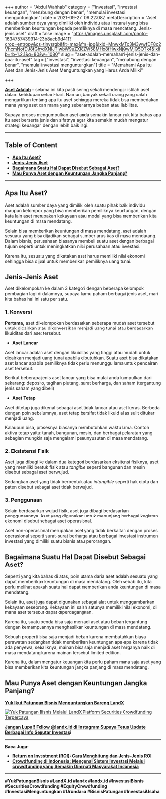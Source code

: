 +++
author = "Abdul Wahhab"
category = ["investasi", "investasi keuangan", "menabung dengan benar", "memulai investasi menguntungkan"]
date = 2021-09-27T09:22:08Z
metaDescription = "Aset adalah sumber daya yang dimiliki oleh individu atau instansi yang bisa memberikan keuntungan kepada pemiliknya di masa mendatang. Jenis-jenis aset"
draft = false
image = "https://images.unsplash.com/photo-1634757439914-23b8acb9d411?crop=entropy&cs=tinysrgb&fit=max&fm=jpg&ixid=MnwxMTc3M3wwfDF8c2VhcmNofDJ8fGhvdXNlJTIwbW9uZXl8ZW58MHx8fHwxNjQwMjQ5OTk4&ixlib=rb-1.2.1&q=80&w=1080"
slug = "aset-adalah-memahami-jenis-jenis-dan-apa-itu-aset"
tag = ["investasi", "investasi keuangan", "menabung dengan benar", "memulai investasi menguntungkan"]
title = "Memahami Apa Itu Aset dan Jenis-Jenis Aset Menguntungkan yang Harus Anda Miliki"

+++


**[Aset Adalah](https://landx.id/project/) –** selama ini kita pasti sering sekali mendengar istilah aset dalam kehidupan sehari-hari. Namun, banyak sekali orang yang salah mengartikan tentang apa itu aset sehingga mereka tidak bisa membedakan mana yang aset dan mana yang sebenarnya beban atau liabilitas.

Supaya proses mengumpulkan aset anda semakin lancar yuk kita bahas apa itu aset berserta jenis dan sifatnya agar kita semakin mudah mengatur strategi keuangan dengan lebih baik lagi.

---

## Table of Content

* **[Apa Itu Aset?](#apa-itu-aset)**
* **[Jenis-Jenis Aset](#jenis-jenis-aset)**
* **[Bagaimana Suatu Hal Dapat Disebut Sebagai Aset?](#bagaimana-suatu-hal-dapat-disebut-sebagai-aset)**
* **[Mau Punya Aset dengan Keuntungan Jangka Panjang?](#mau-punya-aset-dengan-keuntungan-jangka-panjang)**

---

## Apa Itu Aset?

Aset adalah sumber daya yang dimiliki oleh suatu pihak baik individu maupun kelompok yang bisa memberikan pemiliknya keuntungan, dengan kata lain aset merupakan kekayaan atau modal yang bisa memberikan kita keuntungan di masa mendatang.

Selain bisa memberikan keuntungan di masa mendatang, aset adalah sesuatu yang bisa dijadikan sebagai sumber arus kas di masa mendatang. Dalam bisnis, perusahaan biasanya membeli suatu aset dengan berbagai tujuan seperti untuk meningkatkan nilai perusahaan atau investasi.

Karena itu, sesuatu yang dikatakan aset harus memiliki nilai ekonomi sehingga bisa dijual untuk memberikan pemiliknya uang tunai.

## Jenis-Jenis Aset

Aset dikelompokan ke dalam 3 kategori dengan beberapa kelompok pembagian lagi di dalamnya, supaya kamu paham berbagai jenis aset, mari kita bahas hal ini satu per satu.

### 1. Konversi

**Pertama,** aset dikelompokan berdasarkan seberapa mudah aset tersebut untuk dicairkan atau dikonversikan menjadi uang tunai atau berdasarkan likuiditas dari aset tersebut.

* **Aset Lancar**

Aset lancar adalah aset dengan likuiditas yang tinggi atau mudah untuk dicairkan menjadi uang tunai apabila dibutuhkan. Suatu aset bisa dikatakan aset lancar apabila pemiliknya tidak perlu menunggu lama untuk pencairan aset tersebut.

Berikut beberapa jenis aset lancar yang bisa mulai anda kumpulkan dari sekarang: deposito, tagihan piutang, surat berharga, dan saham (tergantung jenis saham yang dibeli)

* **Aset Tetap**

Aset ditetap juga dikenal sebagai aset tidak lancar atau aset keras. Berbeda dengan poin sebelumnya, aset tetap bersifat tidak likuid alias sulit ditukar menjadi uang.

Kalaupun bisa, prosesnya biasanya membutuhkan waktu lama. Contoh aktiva tetap yaitu: tanah, bangunan, mesin, dan berbagai pelaratan yang sebagian mungkin saja mengalami penunyusutan di masa mendatang.

### 2. Eksistensi Fisik

Aset juga dibagi ke dalam dua kategori berdasarkan eksitensi fisiknya, aset yang memiliki bentuk fisik atau _tangible_ seperti bangunan dan mesin disebut sebagai aset berwujud.

Sedangkan aset yang tidak berbentuk atau _intangible_ seperti hak cipta dan paten disebut sebagai aset tidak berwujud.

### 3. Penggunaan

Selain berdasarkan wujud fisik, aset juga dibagi berdasarkan penggunaannya. Aset yang digunakan untuk menunjang berbagai kegiatan ekonomi disebut sebagai aset operasional.

Aset non-operasional merupakan aset yang tidak berkaitan dengan proses operasional seperti surat-surat berharga atau berbagai investasi instrumen investasi yang dimiliki suatu bisnis atau perorangan.

## Bagaimana Suatu Hal Dapat Disebut Sebagai Aset?

Seperti yang kita bahas di atas, poin utama daria aset adalah sesuatu yang dapat memberikan keuntungan di masa mendatang. Oleh sebab itu, kita perlu melihat apakah suatu hal dapat memberikan anda keuntungan di masa mendatang.

Selain itu, aset juga dapat digunakan sebagai alat untuk menggambarkan kekayaan seseorang. Kekayaan ini salah satunya memiliki nilai ekonomi, di mana aset tersebut dapat diperdagangkan.

Karena itu, suatu benda bisa saja menjadi aset atau beban tergantung dengan kemampuannya menghasilkan keuntungan di masa mendatang.

Sebuah properti bisa saja menjadi beban karena membutuhkan biaya perawatan sedangkan tidak memberikan keuntungan apa-apa karena tidak ada penyewa, sebaliknya, mainan bisa saja menjadi aset harganya naik di masa mendatang karena mainan tersebut limited edition.

Karena itu, dalam mengatur keuangan kita perlu paham mana saja aset yang bisa memberikan kita keuntungan jangka panjang di masa mendatang.

## Mau Punya Aset dengan Keuntungan Jangka Panjang?

[**Yuk Ikut Patungan Bisnis Menguntungkan Bareng LandX**](https://landx.id/)

[![Yuk Patungan Bisnis Melalui LandX Platform Securities Crowdfunding Terpercaya](https://accountgram-production.sfo2.cdn.digitaloceanspaces.com/landx_ghost/2021/09/patungan-bisnis-menguntungkan-bareng-landx-6.png)](http://landx.id/)

[**Jangan Lupa!! Follow @landx.id di Instagram Supaya Terus Update Berbagai Info Seputar Investas**](https://instagram.com/landx.id?utm_medium=copy_link)**i**

---

**Baca Juga:**

* ****[**Return on Investment (ROI): Cara Menghitung dan Jenis-Jenis ROI**](https://landx.id/blog/return-on-investment-roi-adalah/)****
* ****[**Crowdfunding di Indonesia: Mengenal Sistem Investasi Melalui crowdfunding yang Semakin Diminati Masyarakat Indonesia**](https://landx.id/blog/crowdfunding-di-indonesia-untuk-investasi/)****

---

**#YukPatunganBisnis  #LandX.id    #landx         #landx.id    #InvestasiBisnis    #SecuritiesCrowdfunding #EquityCrowdfunding    #InvestasiMenguntungkan    #Urundana    #BisnisPatungan    #InvestasiUsaha**

